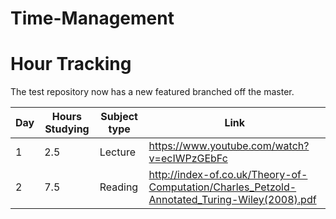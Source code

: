 # Time-Management
# Hour Tracking

The test repository now has a new featured branched off the master.

Day | Hours Studying | Subject type | Link
------------ | ------------- | ------------- | -------------
1 | 2.5 | Lecture | https://www.youtube.com/watch?v=ecIWPzGEbFc
2 | 7.5 | Reading | http://index-of.co.uk/Theory-of-Computation/Charles_Petzold-Annotated_Turing-Wiley(2008).pdf
